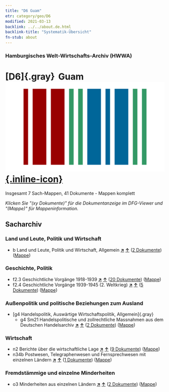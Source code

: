 ```yaml
---
title: "D6 Guam"
etr: category/geo/D6
modified: 2021-03-13
backlink: ../../about.de.html
backlink-title: "Systematik-Übersicht"
fn-stub: about
---
```


### Hamburgisches Welt-Wirtschafts-Archiv (HWWA)
# [D6]{.gray}&#8201; Guam&#160; [![Wikidata item](/images/Wikidata-logo.svg){.inline-icon}](http://www.wikidata.org/entity/Q16635)




Insgesamt 7 Sach-Mappen, 41 Dokumente - Mappen komplett

_Klicken Sie "(xy Dokumente)" für die Dokumentanzeige im DFG-Viewer und "(Mappe)" für Mappeninformation._

## Sacharchiv




### Land und Leute, Politik und Wirtschaft

- b Land und Leute, Politik und Wirtschaft, Allgemein [**&nearr;**](../../../subject/i/144196/about.de.html "Land und Leute, Politik und Wirtschaft, Allgemein (in der ganzen Welt)") [**&uarr;**](../../../subject/about.de.html#b "Sachsystematik") (<a href="https://pm20.zbw.eu/dfgview/sh/141598,144196" title="über: Guam : Land und Leute, Politik und Wirtschaft, Allgemein" target="_blank">2 Dokumente</a>) ([Mappe](http://purl.org/pressemappe20/folder/sh/141598,144196))

### Geschichte, Politik

- f2.3 Geschichtliche Vorgänge 1918-1939 [**&nearr;**](../../../subject/i/181391/about.de.html "Geschichtliche Vorgänge 1918-1939 (in der ganzen Welt)") [**&uarr;**](../../../subject/about.de.html#f2.3 "Sachsystematik") (<a href="https://pm20.zbw.eu/dfgview/sh/141598,181391" title="über: Guam : Geschichtliche Vorgänge 1918-1939" target="_blank">20 Dokumente</a>) ([Mappe](http://purl.org/pressemappe20/folder/sh/141598,181391))
- f2.4 Geschichtliche Vorgänge 1939-1945 (2. Weltkrieg) [**&nearr;**](../../../subject/i/181361/about.de.html "Geschichtliche Vorgänge 1939-1945 (2. Weltkrieg) (in der ganzen Welt)") [**&uarr;**](../../../subject/about.de.html#f2.4 "Sachsystematik") (<a href="https://pm20.zbw.eu/dfgview/sh/141598,181361" title="über: Guam : Geschichtliche Vorgänge 1939-1945 (2. Weltkrieg)" target="_blank">5 Dokumente</a>) ([Mappe](http://purl.org/pressemappe20/folder/sh/141598,181361))

### Außenpolitik und politische Beziehungen zum Ausland

- [g4 Handelspolitik, Auswärtige Wirtschaftspolitik, Allgemein]{.gray}
  - g4 Sm21 Handelspolitische und zollrechtliche Massnahmen aus dem Deutschen Handelsarchiv [**&nearr;**](../../../subject/i/144492/about.de.html "Handelspolitische und zollrechtliche Massnahmen aus dem Deutschen Handelsarchiv (in der ganzen Welt)") [**&uarr;**](../../../subject/about.de.html#g4_Sm21 "Sachsystematik") (<a href="https://pm20.zbw.eu/dfgview/sh/141598,144492" title="über: Guam : Handelspolitische und zollrechtliche Massnahmen aus dem Deutschen Handelsarchiv" target="_blank">2 Dokumente</a>) ([Mappe](http://purl.org/pressemappe20/folder/sh/141598,144492))

### Wirtschaft

- n2 Berichte über die wirtschaftliche Lage [**&nearr;**](../../../subject/i/144972/about.de.html "Berichte über die wirtschaftliche Lage (in der ganzen Welt)") [**&uarr;**](../../../subject/about.de.html#n2 "Sachsystematik") (<a href="https://pm20.zbw.eu/dfgview/sh/141598,144972" title="über: Guam : Berichte über die wirtschaftliche Lage" target="_blank">9 Dokumente</a>) ([Mappe](http://purl.org/pressemappe20/folder/sh/141598,144972))
- n34b Postwesen, Telegraphenwesen und Fernsprechwesen mit einzelnen Ländern [**&nearr;**](../../../subject/i/145680/about.de.html "Postwesen, Telegraphenwesen und Fernsprechwesen mit einzelnen Ländern (in der ganzen Welt)") [**&uarr;**](../../../subject/about.de.html#n34b "Sachsystematik") (<a href="https://pm20.zbw.eu/dfgview/sh/141598,145680" title="über: Guam : Postwesen, Telegraphenwesen und Fernsprechwesen mit einzelnen Ländern" target="_blank">1 Dokumente</a>) ([Mappe](http://purl.org/pressemappe20/folder/sh/141598,145680))

### Fremdstämmige und einzelne Minderheiten

- o3 Minderheiten aus einzelnen Ländern [**&nearr;**](../../../subject/i/182220/about.de.html "Minderheiten aus einzelnen Ländern (in der ganzen Welt)") [**&uarr;**](../../../subject/about.de.html#o3 "Sachsystematik") (<a href="https://pm20.zbw.eu/dfgview/sh/141598,182220" title="über: Guam : Minderheiten aus einzelnen Ländern" target="_blank">2 Dokumente</a>) ([Mappe](http://purl.org/pressemappe20/folder/sh/141598,182220))


